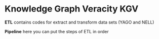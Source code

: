 # Knowledge Graph Veracity     KGV

**ETL** contains codes for extract and transform data sets (YAGO and NELL)
 
**Pipeline** here you can put the steps of ETL in order